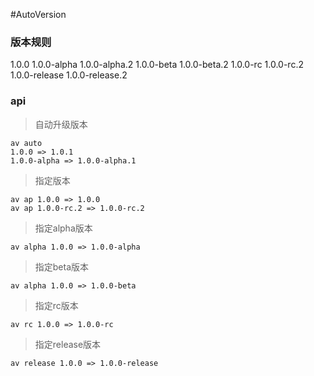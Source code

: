 #AutoVersion

### 版本规则

1.0.0
1.0.0-alpha
1.0.0-alpha.2
1.0.0-beta
1.0.0-beta.2
1.0.0-rc
1.0.0-rc.2
1.0.0-release
1.0.0-release.2

### api

> 自动升级版本
```
av auto
1.0.0 => 1.0.1
1.0.0-alpha => 1.0.0-alpha.1
```

> 指定版本
```
av ap 1.0.0 => 1.0.0
av ap 1.0.0-rc.2 => 1.0.0-rc.2
```

> 指定alpha版本
```
av alpha 1.0.0 => 1.0.0-alpha
```

>指定beta版本
```
av alpha 1.0.0 => 1.0.0-beta
```

>指定rc版本
```
av rc 1.0.0 => 1.0.0-rc
```

>指定release版本
```
av release 1.0.0 => 1.0.0-release
```
